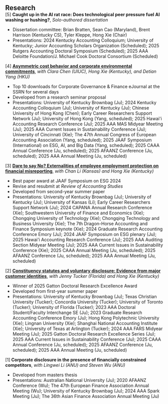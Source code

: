  
<h2 id="research" style="margin: 2px 0px 0px;"> <br> 
<br> Research</h2>
<div>
  <div class="title"> [5] <strong> Caught up in the AI rat race: Does technological peer pressure fuel AI washing or 
hushing?</strong>, <em>Solo-authored dissertation</em> </div>
  <ul>
    <li>  Dissertation committee: Brian Bratten, Sean Cao (Maryland), Brent Harrison (Kentucky CS), Tyler Kleppe, Hong Xie (Chair) <br></li>
     <li>  Presentations: 2024 Kentucky Accounting Colloquium; University of Kentucky; Junior Accounting Scholars Organization (Scheduled); 2025 Rutgers Accounting Doctoral Symposium (Scheduled); 2025 AAA Deloitte Foundation/J. Michael Cook Doctoral Consortium (Scheduled)</li>
  </ul>
</div>

<div>
  <div class="title"> [4] <strong> <a href="https://papers.ssrn.com/sol3/papers.cfm?abstract_id=5051865">Asymmetric cost behavior and corporate environmental commitments</a></strong>, <em>with Clara Chen (UIUC), Hong Xie (Kentucky), and Detian Yang (HKU)</em> </div>
  <ul>
    <li>  Top 10 downloads for Corporate Governance & Finance eJournal at the SSRN for several days  <br></li>
     <li>  Developed from a research seminar proposal <br></li>
     <li>  Presentations: University of Kentucky Brownbag (Ju); 2024 Kentucky Accounting Colloquium (Ju); University of Kentucky (Ju); Chinese University of Hong Kong (Chen); Early Career Researchers Support Network (Ju); University of Hong Kong (Yang, scheduled); 2025 Hawai'i Accounting Research Conference (Ju); 2025 AAA MAS Midyear Meeting (Ju); 2025 AAA Current Issues in Sustainability Conference (Ju); University of Cincinnati (Xie); The 47th Annual Congress of European Accounting Association (Yang, scheduled); 2025 JAAF Symposium (International) on ESG, AI, and Big Data (Yang, scheduled); 2025 CAAA Annual Conference (Ju, scheduled); 2025 AFAANZ Conference (Ju, scheduled); 2025 AAA Annual Meeting (Ju, scheduled)</li>
  </ul>
</div>
  
<div>
<div class="title"> [3] <strong><a href="https://papers.ssrn.com/sol3/papers.cfm?abstract_id=5116433">Dare to say No? Externalities of employee employment protection on financial misreporting</a></strong>, <em>with Chan Li (Kansas) and Hong Xie (Kentucky)</em></div>
 <ul>
    <li>  Best paper award at JAAF Symposium on ESG 2024 <br></li>
     <li>  Revise and resubmit at <em>Review of Accounting Studies</em> <br></li>
     <li>  Developed from second-year summer paper <br></li>
  <li>  Presentations: University of Kentucky Brownbag (Ju); University of Kentucky (Ju); University of Kansas (Li); Early Career Researchers Support Network (Ju); 2024 CAPANA Annual Research Conference (Xie); Southwestern University of Finance and Economics (Xie); Chongqing University of Technology (Xie); Chongqing Technology and Business University (Xie); The 7th Dragon-Horse Accounting and Finance Symposium keynote (Xie); 2024 Graduate Research Accounting Conference Emory (Ju); 2024 JAAF Symposium on ESG plenary (Ju); 2025 Hawai'i Accounting Research Conference (Ju); 2025 AAA Auditing Section Midyear Meeting (Ju); 2025 AAA Current Issues in Sustainability Conference (Xie); 2025 CAAA Annual Meeting (Ju, scheduled); 2025 AFAANZ Conference (Ju, scheduled); 2025 AAA Annual Meeting (Ju, scheduled)</li>
  </ul>
</div>
  
<div>
 <div class="title"> [2] <strong><a href="https://papers.ssrn.com/sol3/papers.cfm?abstract_id=5223870">Constituency statutes and voluntary disclosure: Evidence from major customer identities</a></strong>, <em>with Jenny Tucker (Florida) and Hong Xie (Kentucky)</em></div>
 <ul>
     <li>  Winner of 2025 Gatton Doctoral Research Excellence Award <br></li>
      <li> Developed from first-year summer paper <br></li>
   <li>  Presentations: University of Kentucky Brownbag (Ju); Texas Christian University (Tucker); Concordia University (Tucker); University of Toronto (Tucker); University of Florida (Tucker); 2023 AAA Doctoral Student/Faculty Interchange SE (Ju); 2023 Graduate Research Accounting Conference Emory (Ju); Hong Kong Polytechnic University (Xie); Lingnan University (Xie); Shanghai National Accounting Institute (Xie); University of Texas at Arlington (Tucker); 2024 AAA FARS Midyear Meeting (Ju); 2025 Gatton Doctoral Research Excellence Series (Ju); 2025 AAA Current Issues in Sustainability Conference (Ju); 2025 CAAA Annual Conference (Ju, scheduled); 2025 AFAANZ Conference (Ju, scheduled); 2025 AAA Annual Meeting (Ju, scheduled)</li>
  </ul>
</div>

<div>
 <div class="title"> [1]<strong> Corporate disclosure in the presence of financially constrained competitors</strong>, <em>with Lingwei Li (ANU) and Steven Wu (ANU)</em></div>
 <ul>
     <li> Developed from masters thesis <br></li>
   <li>  Presentations: Australian National University (Ju); 2020 AFAANZ Conference (Wu); The 47th European Finance Association Annual Meeting (Wu); University of Kentucky Brownbag (Ju); 2024 AAA Spark Meeting (Ju); The 36th Asian Finance Association Annual Meeting (Ju)</li>
  </ul>
</div>




  

 
